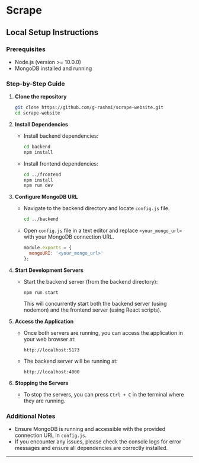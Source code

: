 ﻿

# Scrape
## Local Setup Instructions

### Prerequisites
- Node.js (version >= 10.0.0)
- MongoDB installed and running

### Step-by-Step Guide

1. **Clone the repository**

   ```bash
   git clone https://github.com/g-rashmi/scrape-website.git
   cd scrape-website
   ```

2. **Install Dependencies**

   - Install backend dependencies:

     ```bash
     cd backend
     npm install
     ```

   - Install frontend dependencies:

     ```bash
     cd ../frontend
     npm install
     npm run dev
     ```

3. **Configure MongoDB URL**

   - Navigate to the backend directory and locate `config.js` file.

     ```bash
     cd ../backend
     ```

   - Open `config.js` file in a text editor and replace `<your_mongo_url>` with your MongoDB connection URL.

     ```javascript
     module.exports = {
       mongoURI: '<your_mongo_url>'
     };
     ```

4. **Start Development Servers**

   - Start the backend server (from the backend directory):

     ```terminal
     npm run start
     ```

     This will concurrently start both the backend server (using nodemon) and the frontend server (using React scripts).

5. **Access the Application**

   - Once both servers are running, you can access the application in your web browser at:

     ```
     http://localhost:5173
     ```

   - The backend server will be running at:

     ```
     http://localhost:4000
     ```

6. **Stopping the Servers**

   - To stop the servers, you can press `Ctrl + C` in the terminal where they are running.

### Additional Notes

- Ensure MongoDB is running and accessible with the provided connection URL in `config.js`.
- If you encounter any issues, please check the console logs for error messages and ensure all dependencies are correctly installed.

---

